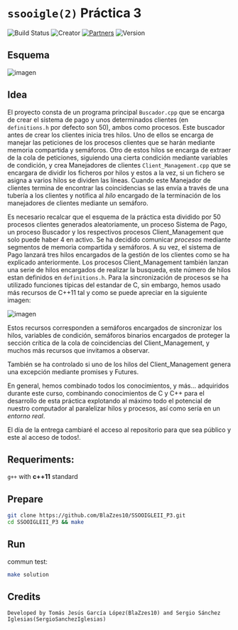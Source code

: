 # `ssooigle(2)` Práctica 3

![Build Status](https://img.shields.io/badge/Maintained%3F-yes-green.svg) 
![Creator](https://img.shields.io/badge/Creator-BlaZzes10%20and%20SergioSanchezIglesias-blue)
[![Partners](https://img.shields.io/badge/Partners-2-red)](https://github.com/BlaZzes10/python/graphs/contributors)
![Version](https://img.shields.io/badge/version-1.0-brightgreen)

## **Esquema**

![imagen](https://user-images.githubusercontent.com/52278758/117727510-65993300-b1e8-11eb-92a8-8196784eee2e.png)

## **Idea**

El proyecto consta de un programa principal `Buscador.cpp` que se encarga de crear el sistema de pago y unos determinados clientes (en `definitions.h` por defecto son 50), ambos como procesos. Este buscador antes de crear los clientes inicia tres hilos. Uno de ellos se encarga de manejar las peticiones de los procesos clientes que se harán mediante memoria compartida y semáforos. Otro de estos hilos se encarga de extraer de la cola de peticiones, siguiendo una cierta condición mediante variables de condición, y crea Manejadores de clientes `Client_Management.cpp` que se encargara de dividir los ficheros por hilos y estos a la vez, si un fichero se asigna a varios hilos se dividen las líneas. Cuando este Manejador de clientes termina de encontrar las coincidencias se las envía a través de una tubería a los clientes y notifica al *hilo* encargado de la terminación de los manejadores de clientes mediante un semáforo.

Es necesario recalcar que el esquema de la práctica esta dividido por 50 procesos clientes generados aleatoriamente, un proceso Sistema de Pago, un proceso Buscador y los respectivos procesos Client_Management que solo puede haber 4 en activo. Se ha decidido comunicar *procesos* mediante segmentos de memoria compartida y semáforos. A su vez, el sistema de Pago lanzará tres hilos encargados de la gestión de los clientes como se ha explicado anteriormente. Los procesos Client_Management también lanzan una serie de hilos encargados de realizar la busqueda, este número de hilos estan definidos en `definitions.h`. Para la sincronización de procesos se ha utilizado funciones típicas del estandar de C, sin embargo, hemos usado más recursos de C++11 tal y como se puede apreciar en la siguiente imagen:

![imagen](https://user-images.githubusercontent.com/52278758/118179213-45aa7f00-b435-11eb-8583-bf27ac5b4586.png)

Estos recursos corresponden a semáforos encargados de sincronizar los hilos, variables de condición, semáforos binarios encargados de proteger la sección crítica de la cola de coincidencias del Client_Management, y muchos más recursos que invitamos a observar.

También se ha controlado si uno de los hilos del Client_Management genera una excepción mediante promises y Futures.

En general, hemos combinado todos los conocimientos, y más... adquiridos durante este curso, combinando conocimientos de C y C++ para el desarrollo de esta práctica explotando al máximo todo el potencial de nuestro computador al paralelizar hilos y procesos, así como sería en un *entorno real*.

El día de la entrega cambiaré el acceso al repositorio para que sea público y este al acceso de todos!.

## **Requeriments:** 
`g++` with __c++11__ standard

## **Prepare**
```bash
git clone https://github.com/BlaZzes10/SSOOIGLEII_P3.git
cd SSOOIGLEII_P3 && make
```

## **Run**
commun test:
```bash
make solution
```

## Credits
`Developed by Tomás Jesús García López(BlaZzes10) and Sergio Sánchez Iglesias(SergioSanchezIglesias)`

